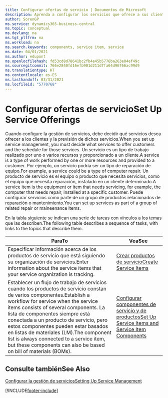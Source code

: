 ```yaml
---
title: Configurar ofertas de servicio | Documentos de Microsoft
description: Aprenda a configurar los servicios que ofrece a sus clientes.
author: SorenGP
ms.service: dynamics365-business-central
ms.topic: conceptual
ms.devlang: na
ms.tgt_pltfrm: na
ms.workload: na
ms.search.keywords: components, service item, service
ms.date: 04/01/2021
ms.author: edupont
ms.openlocfilehash: fd53cd8d78641bc2fb4e45b5776ba263e04ef49c
ms.sourcegitcommit: 766e2840fd16efb901d211d7fa64d96766ac99d9
ms.translationtype: HT
ms.contentlocale: es-ES
ms.lasthandoff: 03/31/2021
ms.locfileid: "5770768"
---
```

# <a name="set-up-service-offerings"></a><span data-ttu-id="f865a-103">Configurar ofertas de servicio</span><span class="sxs-lookup"><span data-stu-id="f865a-103">Set Up Service Offerings</span></span>
<span data-ttu-id="f865a-104">Cuando configure la gestión de servicios, debe decidir qué servicios desea ofrecer a los clientes y la previsión de dichos servicios.</span><span class="sxs-lookup"><span data-stu-id="f865a-104">When you set up service management, you must decide what services to offer customers and the schedule for those services.</span></span> <span data-ttu-id="f865a-105">Un servicio es un tipo de trabajo realizado por uno o varios recursos y proporcionado a un cliente.</span><span class="sxs-lookup"><span data-stu-id="f865a-105">A service is a type of work performed by one or more resources and provided to a customer.</span></span> <span data-ttu-id="f865a-106">Por ejemplo, un servicio podría ser un tipo de reparación de equipo.</span><span class="sxs-lookup"><span data-stu-id="f865a-106">For example, a service could be a type of computer repair.</span></span> <span data-ttu-id="f865a-107">Un producto de servicio es el equipo o producto que necesita servicios, como el equipo que necesita reparación, instalado en un cliente determinado.</span><span class="sxs-lookup"><span data-stu-id="f865a-107">A service item is the equipment or item that needs servicing, for example, the computer that needs repair, installed at a specific customer.</span></span> <span data-ttu-id="f865a-108">Puede configurar servicios como parte de un grupo de productos relacionados de reparación o mantenimiento.</span><span class="sxs-lookup"><span data-stu-id="f865a-108">You can set up services as part of a group of related repair or maineenance items.</span></span>  
  
<span data-ttu-id="f865a-109">En la tabla siguiente se indican una serie de tareas con vínculos a los temas que las describen.</span><span class="sxs-lookup"><span data-stu-id="f865a-109">The following table describes a sequence of tasks, with links to the topics that describe them.</span></span>  
  
|<span data-ttu-id="f865a-110">**Para**</span><span class="sxs-lookup"><span data-stu-id="f865a-110">**To**</span></span>|<span data-ttu-id="f865a-111">**Vea**</span><span class="sxs-lookup"><span data-stu-id="f865a-111">**See**</span></span>|  
|------------|-------------|  
|<span data-ttu-id="f865a-112">Especificar información acerca de los productos de servicio que está siguiendo su organización de servicios.</span><span class="sxs-lookup"><span data-stu-id="f865a-112">Enter information about the service items that your service organization is tracking.</span></span>|[<span data-ttu-id="f865a-113">Crear productos de servicio</span><span class="sxs-lookup"><span data-stu-id="f865a-113">Create Service Items</span></span>](service-how-to-create-service-items.md)|  
|<span data-ttu-id="f865a-114">Establecer un flujo de trabajo de servicios cuando los productos de servicio constan de varios componentes.</span><span class="sxs-lookup"><span data-stu-id="f865a-114">Establish a workflow for service when the service items consists of several components.</span></span> <span data-ttu-id="f865a-115">La lista de componentes siempre está conectada a un producto de servicio, pero estos componentes pueden estar basados en listas de materiales (LM).</span><span class="sxs-lookup"><span data-stu-id="f865a-115">The component list is always connected to a service item, but these components can also be based on bill of materials (BOMs).</span></span>|[<span data-ttu-id="f865a-116">Configurar componentes de servicio y de productos</span><span class="sxs-lookup"><span data-stu-id="f865a-116">Set Up Service Items and Service Item Components</span></span>](service-how-setup-service-items.md)|  
  
## <a name="see-also"></a><span data-ttu-id="f865a-117">Consulte también</span><span class="sxs-lookup"><span data-stu-id="f865a-117">See Also</span></span>  
[<span data-ttu-id="f865a-118">Configurar la gestión de servicios</span><span class="sxs-lookup"><span data-stu-id="f865a-118">Setting Up Service Management</span></span>](service-setup-service.md)   

[!INCLUDE[footer-include](includes/footer-banner.md)]